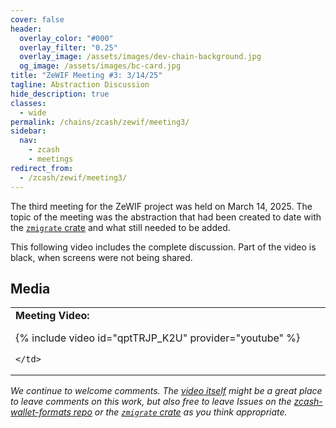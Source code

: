 ```yaml
---
cover: false
header:
  overlay_color: "#000"
  overlay_filter: "0.25"
  overlay_image: /assets/images/dev-chain-background.jpg
  og_image: /assets/images/bc-card.jpg
title: "ZeWIF Meeting #3: 3/14/25"
tagline: Abstraction Discussion
hide_description: true
classes:
  - wide
permalink: /chains/zcash/zewif/meeting3/
sidebar:
  nav:
    - zcash
    - meetings
redirect_from:
  - /zcash/zewif/meeting3/
---
```


The third meeting for the ZeWIF project was held on March 14, 2025. The topic of the meeting was the abstraction that had been created to date with the  [`zmigrate` crate](https://github.com/BlockchainCommons/zmigrate) and what still needed to be added.

This following video includes the complete discussion. Part of the video is black, when screens were not being shared.

## Media

<table width="100%">
  <tr>
    <td width="640px">
      <b>Meeting Video:</b>

{% include video id="qptTRJP_K2U" provider="youtube" %}

    </td>
  </tr>
</table>

_We continue to welcome comments. The [video itself](https://www.youtube.com/watch?v=qptTRJP_K2U) might be a great place to leave comments on this work, but also free to leave Issues on the [zcash-wallet-formats repo](https://github.com/zingolabs/zcash-wallet-formats/issues) or the [`zmigrate` crate](https://github.com/BlockchainCommons/zmigrate) as you think appropriate._
